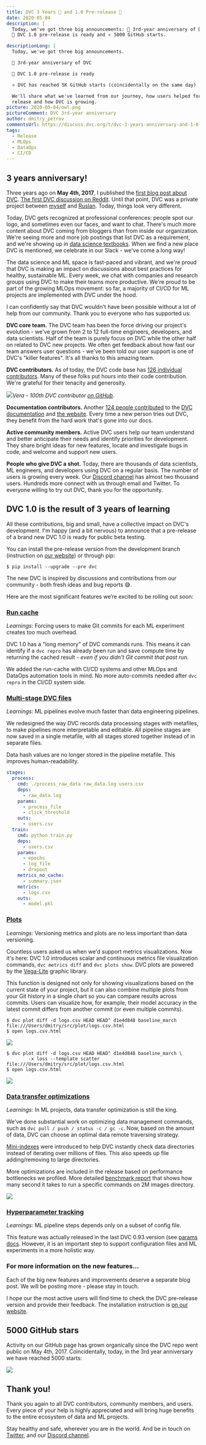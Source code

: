 ```yaml
---
title: DVC 3 Years 🎉 and 1.0 Pre-release 🚀
date: 2020-05-04
description: |
  Today, we've got three big announcements: 🎉 3rd-year anniversary of DVC,
  🚀 DVC 1.0 pre-release is ready and ⭐ 5000 GitHub starts.

descriptionLong: |
  Today, we've got three big announcements.

  🎉 3rd-year anniversary of DVC

  🚀 DVC 1.0 pre-release is ready

  ⭐ DVC has reached 5K GitHub starts (coincidentally on the same day)

  We'll share what we've learned from our journey, how users helped for the new
  release and how DVC is growing.
picture: 2020-05-04/owl.png
pictureComment: DVC 3rd-year anniversary
author: dmitry_petrov
commentsUrl: https://discuss.dvc.org/t/dvc-3-years-anniversary-and-1-0-pre-release/374
tags:
  - Release
  - MLOps
  - DataOps
  - CI/CD
---
```


## 3 years anniversary!

Three years ago on **May 4th, 2017**, I published the
[first blog post about DVC](https://www.kdnuggets.com/2017/05/data-version-control-iterative-machine-learning.html).
[The first DVC discussion on Reddit](https://www.reddit.com/r/Python/comments/698ian/dvc_data_scientists_collaboration_and_iterative/).
Until that point, DVC was a private project between
[myself](https://github.com/dmpetrov) and [Ruslan](https://github.com/efiop).
Today, things look very different.

Today, DVC gets recognized at professional conferences: people spot our logo,
and sometimes even our faces, and want to chat. There's much more content about
DVC coming from bloggers than from inside our organization. We're seeing more
and more job postings that list DVC as a requirement, and we're showing up in
[data science textbooks](https://www.amazon.com/Learn-Python-Building-Science-Applications/dp/1789535360).
When we find a new place DVC is mentioned, we celebrate in our Slack - we've
come a long way!

The data science and ML space is fast-paced and vibrant, and we're proud that
DVC is making an impact on discussions about best practices for healthy,
sustainable ML. Every week, we chat with companies and research groups using DVC
to make their teams more productive. We're proud to be part of the growing MLOps
movement: so far, a majority of CI/CD for ML projects are implemented with DVC
under the hood.

I can confidently say that DVC wouldn't have been possible without a lot of help
from our community. Thank you to everyone who has supported us:

**DVC core team.** The DVC team has been the force driving our project's
evolution - we've grown from 2 to 12 full-time engineers, developers, and data
scientists. Half of the team is purely focus on DVC while the other half on
related to DVC new projects. We often get feedback about how fast our team
answers user questions - we've been told our user support is one of DVC's
"killer features". It's all thanks to this amazing team.

**DVC contributors.** As of today, the DVC code base has
[126 individual contributors](https://github.com/iterative/dvc/graphs/contributors).
Many of these folks put hours into their code contribution. We're grateful for
their tenacity and generosity.

![](/static/uploads/images/2020-05-04/vera-sativa.png)_Vera - 100th DVC
contributor [on GitHub](https://github.com/verasativa/)._

**Documentation contributors.** Another
[124 people contributed](https://github.com/iterative/dvc.org/graphs/contributors)
to the [DVC documentation](https://dvc.org/doc) and
[the website](https://dvc.org/). Every time a new person tries out DVC, they
benefit from the hard work that's gone into our docs.

**Active community members.** Active DVC users help our team understand and
better anticipate their needs and identify priorities for development. They
share bright ideas for new features, locate and investigate bugs in code, and
welcome and support new users.

**People who give DVC a shot.** Today, there are thousands of data scientists,
ML engineers, and developers using DVC on a regular basis. The number of users
is growing every week. Our [Discord channel](http://dvc.org/chat) has almost two
thousand users. Hundreds more connect with us through email and Twitter. To
everyone willing to try out DVC, thank you for the opportunity.

## DVC 1.0 is the result of 3 years of learning

All these contributions, big and small, have a collective impact on DVC's
development. I'm happy (and a bit nervous) to announce that a pre-release of a
brand new DVC 1.0 is ready for public beta testing.

You can install the pre-release version from the development branch (instruction
on [our website](https://dvc.org/doc/install/pre-release)) or through pip:

```dvc
$ pip install --upgrade --pre dvc
```

The new DVC is inspired by discussions and contributions from our community -
both fresh ideas and bug reports 😅.

Here are the most significant features we’re excited to be rolling out soon:

### [Run cache](https://github.com/iterative/dvc/issues/1234)

_Learnings:_ Forcing users to make Git commits for each ML experiment creates
too much overhead.

DVC 1.0 has a "long memory" of DVC commands runs. This means it can identify if
a `dvc repro` has already been run and save compute time by returning the cached
result - _even if you didn't Git commit that past run_.

We added the run-cache with CI/CD systems and other MLOps and DataOps automation
tools in mind. No more auto-commits needed after `dvc repro` in the CI/CD system
side.

### [Multi-stage DVC files](https://github.com/iterative/dvc/issues/1871)

_Learnings:_ ML pipelines evolve much faster than data engineering pipelines.

We redesigned the way DVC records data processing stages with metafiles, to make
pipelines more interpretable and editable. All pipeline stages are now saved in
a single metafile, with all stages stored together instead of in separate files.

Data hash values are no longer stored in the pipeline metafile. This improves
human-readability.

```yaml
stages:
  process:
    cmd: ./process_raw_data raw_data.log users.csv
    deps:
      - raw_data.log
    params:
      - process_file
      - click_threshold
    outs:
      - users.csv
  train:
    cmd: python train.py
    deps:
      - users.csv
    params:
      - epochs
      - log_file
      - dropout
    metrics_no_cache:
      - summary.json
    metrics:
      - logs.csv
    outs:
      - model.pkl
```

### [Plots](https://github.com/iterative/dvc/issues/3409)

_Learnings:_ Versioning metrics and plots are no less important than data
versioning.

Countless users asked us when we'd support metrics visualizations. Now it's
here: DVC 1.0 introduces scalar and continuous metrics file visualization
commands, `dvc metrics diff` and `dvc plots show`. DVC plots are powered by the
[Vega-Lite](https://vega.github.io/vega-lite/) graphic library.

This function is designed not only for showing visualizations based on the
current state of your project, but it can also combine multiple plots from your
Git history in a single chart so you can compare results across commits. Users
can visualize how, for example, their model accuracy in the latest commit
differs from another commit (or even multiple commits).

```dvc
$ dvc plot diff -d logs.csv HEAD HEAD^ d1e4d848 baseline_march
file:///Users/dmitry/src/plot/logs.csv.html
$ open logs.csv.html
```

![](/uploads/images/2020-05-04/dvc-plot.svg)

```dvc
$ dvc plot diff -d logs.csv HEAD HEAD^ d1e4d848 baseline_march \
        -x loss --template scatter
file:///Users/dmitry/src/plot/logs.csv.html
$ open logs.csv.html
```

![](/uploads/images/2020-05-04/dvc-plot-scatter.svg)

### [Data transfer optimizations](https://github.com/iterative/dvc/issues/3488)

_Learnings:_ In ML projects, data transfer optimization is still the king.

We've done substantial work on optimizing data management commands, such as
`dvc pull / push / status -c / gc -c`. Now, based on the amount of data, DVC can
choose an optimal data remote traversing strategy.

[Mini-indexes](https://github.com/iterative/dvc/issues/2147) were introduced to
help DVC instantly check data directories instead of iterating over millions of
files. This also speeds up file adding/removing to large directories.

More optimizations are included in the release based on performance bottlenecks
we profiled. More detailed
[benchmark report](https://gist.github.com/pmrowla/338d9645bd05df966f8aba8366cab308)
that shows how many second it takes to run a specific commands on 2M images
directory.

![](/uploads/images/2020-05-04/benchmarks.svg)

### [Hyperparameter tracking](https://github.com/iterative/dvc/issues/3393)

_Learnings:_ ML pipeline steps depends only on a subset of config file.

This feature was actually released in the last DVC 0.93 version (see
[params docs](https://dvc.org/doc/command-reference/params). However, it is an
important step to support configuration files and ML experiments in a more
holistic way.

### For more information on the new features...

Each of the big new features and improvements deserve a separate blog post. We
will be posting more - please stay in touch.

I hope our the most active users will find time to check the DVC pre-release
version and provide their feedback. The installation instruction is
[on our website](https://dvc.org/doc/install/pre-release).

## 5000 GitHub stars

Activity on our GitHub page has grown organically since the DVC repo went public
on May 4th, 2017. Coincidentally, today, in the 3rd year anniversary we have
reached 5000 starts:

![](/uploads/images/2020-05-04/5k_github.png)

## Thank you!

Thank you again to all DVC contributors, community members, and users. Every
piece of your help is highly appreciated and will bring huge benefits to the
entire ecosystem of data and ML projects.

Stay healthy and safe, wherever you are in the world. And be in touch on
[Twitter](https://twitter.com/DVCorg), and our
[Discord channel](https://dvc.org/chat).
